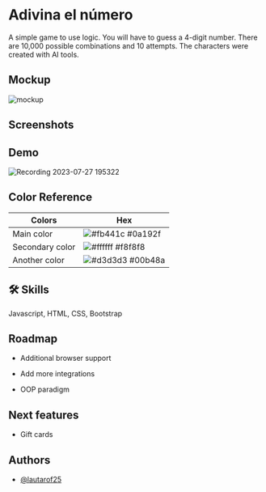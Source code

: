 
# Adivina el número

A simple game to use logic. You will have to guess a 4-digit number. There are 10,000 possible combinations and 10 attempts. The characters were created with AI tools.

## Mockup
![mockup](https://github.com/Lautarof25/guessTheNumber/assets/81919816/499b5952-38d4-4d76-b614-bfd8f8e9de2c)

## Screenshots



## Demo

![Recording 2023-07-27 195322](https://github.com/Lautarof25/guessTheNumber/assets/81919816/bcba2dbc-33af-48d7-9ea0-b2fbe52d5d02)


## Color Reference

| Colors             | Hex                                                                |
| ----------------- | ------------------------------------------------------------------ |
| Main color | ![#fb441c](https://via.placeholder.com/10/fb441c?text=+) #0a192f |
| Secondary color | ![#ffffff](https://via.placeholder.com/10/ffffff?text=+) #f8f8f8 |
| Another color | ![#d3d3d3](https://via.placeholder.com/10/d3d3d3?text=+) #00b48a |

## 🛠 Skills
Javascript, HTML, CSS, Bootstrap


## Roadmap

- Additional browser support

- Add more integrations

- OOP paradigm

## Next features

- Gift cards


## Authors

- [@lautarof25](https://www.github.com/lautarof25)

